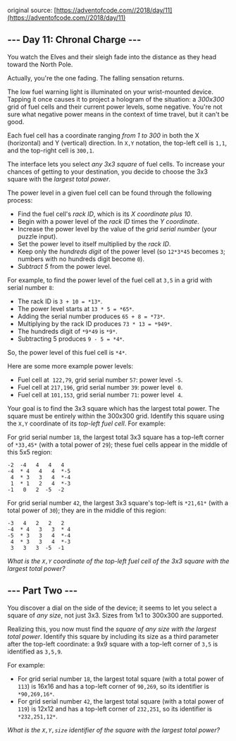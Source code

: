 original source: [https://adventofcode.com//2018/day/11](https://adventofcode.com//2018/day/11)
## --- Day 11: Chronal Charge ---
You watch the Elves and their sleigh fade into the distance as they head toward the North Pole.

Actually, you're the one fading. The falling sensation returns.

The low fuel warning light is illuminated on your wrist-mounted device. Tapping it once causes it to project a hologram of the situation: a *300x300* grid of fuel cells and their current power levels, some negative. You're not sure what negative power means in the context of time travel, but it can't be good.

Each fuel cell has a coordinate ranging *from 1 to 300* in both the X (horizontal) and Y (vertical) direction.  In `X,Y` notation, the top-left cell is `1,1`, and the top-right cell is `300,1`.

The interface lets you select *any 3x3 square* of fuel cells. To increase your chances of getting to your destination, you decide to choose the 3x3 square with the *largest total power*.

The power level in a given fuel cell can be found through the following process:


 - Find the fuel cell's *rack ID*, which is its *X coordinate plus 10*.
 - Begin with a power level of the *rack ID* times the *Y coordinate*.
 - Increase the power level by the value of the *grid serial number* (your puzzle input).
 - Set the power level to itself multiplied by the *rack ID*.
 - Keep only the *hundreds digit* of the power level (so `12*3*45` becomes `3`; numbers with no hundreds digit become `0`).
 - *Subtract 5* from the power level.

For example, to find the power level of the fuel cell at `3,5` in a grid with serial number `8`:


 - The rack ID is `3 + 10 = *13*`.
 - The power level starts at `13 * 5 = *65*`.
 - Adding the serial number produces `65 + 8 = *73*`.
 - Multiplying by the rack ID produces `73 * 13 = *949*`.
 - The hundreds digit of `*9*49` is `*9*`.
 - Subtracting 5 produces `9 - 5 = *4*`.

So, the power level of this fuel cell is `*4*`.

Here are some more example power levels:


 - Fuel cell at  `122,79`, grid serial number `57`: power level `-5`.
 - Fuel cell at `217,196`, grid serial number `39`: power level  `0`.
 - Fuel cell at `101,153`, grid serial number `71`: power level  `4`.

Your goal is to find the 3x3 square which has the largest total power. The square must be entirely within the 300x300 grid. Identify this square using the `X,Y` coordinate of its *top-left fuel cell*. For example:

For grid serial number `18`, the largest total 3x3 square has a top-left corner of `*33,45*` (with a total power of `29`); these fuel cells appear in the middle of this 5x5 region:

```
-2  -4   4   4   4
-4  * 4   4   4  *-5
 4  * 3   3   4  *-4
 1  * 1   2   4  *-3
-1   0   2  -5  -2
```

For grid serial number `42`, the largest 3x3 square's top-left is `*21,61*` (with a total power of `30`); they are in the middle of this region:

```
-3   4   2   2   2
-4  * 4   3   3  * 4
-5  * 3   3   4  *-4
 4  * 3   3   4  *-3
 3   3   3  -5  -1
```

*What is the `X,Y` coordinate of the top-left fuel cell of the 3x3 square with the largest total power?*


## --- Part Two ---
You discover a dial on the side of the device; it seems to let you select a square of *any size*, not just 3x3. Sizes from 1x1 to 300x300 are supported.

Realizing this, you now must find the *square of any size with the largest total power*. Identify this square by including its size as a third parameter after the top-left coordinate: a 9x9 square with a top-left corner of `3,5` is identified as `3,5,9`.

For example:


 - For grid serial number `18`, the largest total square (with a total power of `113`) is 16x16 and has a top-left corner of `90,269`, so its identifier is `*90,269,16*`.
 - For grid serial number `42`, the largest total square (with a total power of `119`) is 12x12 and has a top-left corner of `232,251`, so its identifier is `*232,251,12*`.

*What is the `X,Y,size` identifier of the square with the largest total power?*



